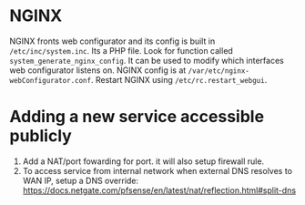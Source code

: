 # NGINX

NGINX fronts web configurator and its config is built in `/etc/inc/system.inc`. Its a PHP file. Look for function called `system_generate_nginx_config`. It can be used to modify which interfaces web configurator listens on. NGINX config is at `/var/etc/nginx-webConfigurator.conf`. Restart NGINX using `/etc/rc.restart_webgui`.

# Adding a new service accessible publicly
1. Add a NAT/port fowarding for port. it will also setup firewall rule.
2. To access service from internal network when external DNS resolves to WAN IP, setup a DNS override: https://docs.netgate.com/pfsense/en/latest/nat/reflection.html#split-dns
